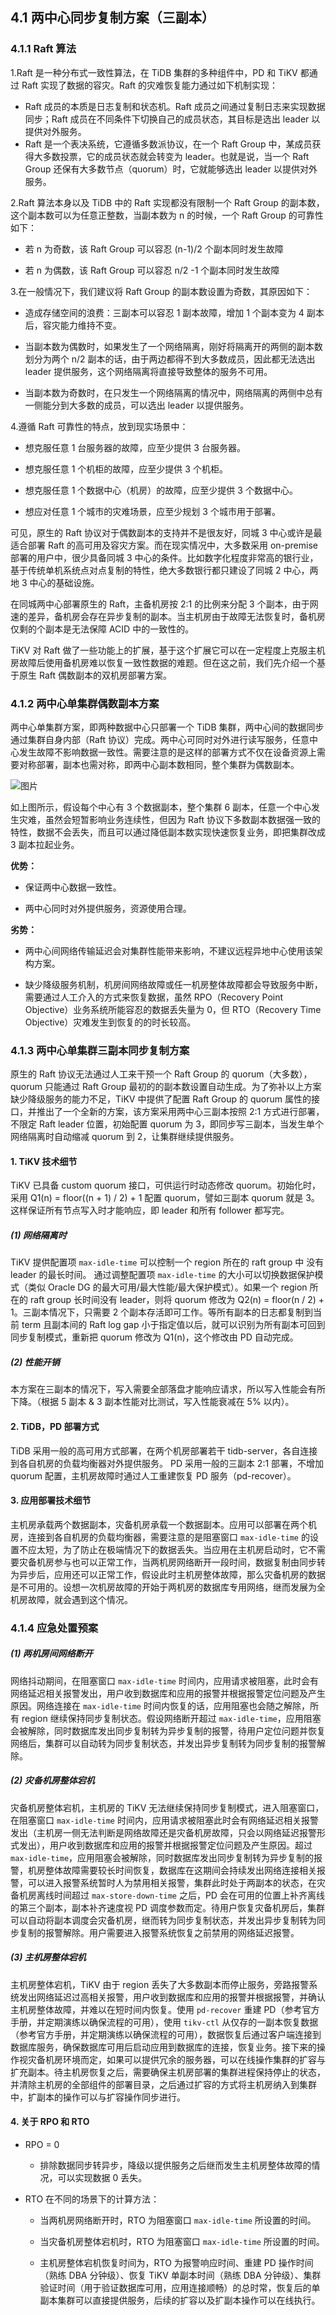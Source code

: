 ##  4.1 两中心同步复制方案（三副本）

### 4.1.1 Raft 算法

1.Raft 是一种分布式一致性算法，在 TiDB 集群的多种组件中，PD 和 TiKV 都通过 Raft 实现了数据的容灾。Raft 的灾难恢复能力通过如下机制实现：

- Raft 成员的本质是日志复制和状态机。Raft 成员之间通过复制日志来实现数据同步；Raft 成员在不同条件下切换自己的成员状态，其目标是选出 leader 以提供对外服务。
- Raft 是一个表决系统，它遵循多数派协议，在一个 Raft Group 中，某成员获得大多数投票，它的成员状态就会转变为 leader。也就是说，当一个 Raft Group 还保有大多数节点（quorum）时，它就能够选出 leader 以提供对外服务。

2.Raft 算法本身以及 TiDB 中的 Raft 实现都没有限制一个 Raft Group 的副本数，这个副本数可以为任意正整数，当副本数为 n 的时候，一个 Raft Group 的可靠性如下：

- 若 n 为奇数，该 Raft Group 可以容忍 (n-1)/2 个副本同时发生故障

- 若 n 为偶数，该 Raft Group 可以容忍 n/2 -1 个副本同时发生故障

3.在一般情况下，我们建议将 Raft Group 的副本数设置为奇数，其原因如下：

- 造成存储空间的浪费：三副本可以容忍 1 副本故障，增加 1 个副本变为 4 副本后，容灾能力维持不变。

- 当副本数为偶数时，如果发生了一个网络隔离，刚好将隔离开的两侧的副本数划分为两个 n/2 副本的话，由于两边都得不到大多数成员，因此都无法选出 leader 提供服务，这个网络隔离将直接导致整体的服务不可用。

- 当副本数为奇数时，在只发生一个网络隔离的情况中，网络隔离的两侧中总有一侧能分到大多数的成员，可以选出 leader 以提供服务。

4.遵循 Raft 可靠性的特点，放到现实场景中：

- 想克服任意 1 台服务器的故障，应至少提供 3 台服务器。

- 想克服任意 1 个机柜的故障，应至少提供 3 个机柜。

- 想克服任意 1 个数据中心（机房）的故障，应至少提供 3 个数据中心。

- 想应对任意 1 个城市的灾难场景，应至少规划 3 个城市用于部署。

可见，原生的 Raft 协议对于偶数副本的支持并不是很友好，同城 3 中心或许是最适合部署 Raft 的高可用及容灾方案。而在现实情况中，大多数采用 on-premise 部署的用户中，很少具备同城 3 中心的条件。比如数字化程度非常高的银行业，基于传统单机系统点对点复制的特性，绝大多数银行都只建设了同城 2 中心，两地 3 中心的基础设施。

在同城两中心部署原生的 Raft，主备机房按 2:1 的比例来分配 3 个副本，由于网速的差异，备机房会存在异步复制的副本。当主机房由于故障无法恢复时，备机房仅剩的个副本是无法保障 ACID 中的一致性的。

TiKV 对 Raft 做了一些功能上的扩展，基于这个扩展它可以在一定程度上克服主机房故障后使用备机房难以恢复一致性数据的难题。但在这之前，我们先介绍一个基于原生 Raft 偶数副本的双机房部署方案。

### 4.1.2 两中心单集群偶数副本方案

两中心单集群方案，即两种数据中心只部署一个 TiDB 集群，两中心间的数据同步通过集群自身内部（Raft 协议）完成。两中心可同时对外进行读写服务，任意中心发生故障不影响数据一致性。需要注意的是这样的部署方式不仅在设备资源上需要对称部署，副本也需对称，即两中心副本数相同，整个集群为偶数副本。

![图片](../../res/session4/chapter4/two-dc-raft/1.png)

如上图所示，假设每个中心有 3 个数据副本，整个集群 6 副本，任意一个中心发生灾难，虽然会短暂影响业务连续性，但因为 Raft 协议下多数副本数据强一致的特性，数据不会丢失，而且可以通过降低副本数实现快速恢复业务，即把集群改成 3 副本拉起业务。

**优势：**

- 保证两中心数据一致性。

- 两中心同时对外提供服务，资源使用合理。

**劣势：**

- 两中心间网络传输延迟会对集群性能带来影响，不建议远程异地中心使用该架构方案。

- 缺少降级服务机制，机房间网络故障或任一机房整体故障都会导致服务中断，需要通过人工介入的方式来恢复数据，虽然 RPO（Recovery Point Objective）业务系统所能容忍的数据丢失量为 0，但 RTO（Recovery Time Objective）灾难发生到恢复的的时长较高。

### 4.1.3 两中心单集群三副本同步复制方案

原生的 Raft 协议无法通过人工来干预一个 Raft Group 的 quorum（大多数），quorum 只能通过 Raft Group 最初的的副本数设置自动生成。为了弥补以上方案缺少降级服务的能力不足，TiKV 中提供了配置 Raft Group 的 quorum 属性的接口，并推出了一个全新的方案，该方案采用两中心三副本按照 2:1 方式进行部署，不限定 Raft leader 位置，初始配置 quorum 为 3，即同步写三副本，当发生单个网络隔离时自动缩减 quorum 到 2，让集群继续提供服务。

#### 1. TiKV 技术细节
TiKV 已具备 custom quorum 接口，可供运行时动态修改 quorum。初始化时，采用 Q1(n) = floor((n + 1) / 2) + 1 配置 quorum，譬如三副本 quorum 就是 3。这样保证所有节点写入时才能响应，即 leader 和所有 follower 都写完。

#####  (1) 网络隔离时

TiKV 提供配置项 `max-idle-time` 可以控制一个 region 所在的 raft group 中 没有 leader 的最长时间。 通过调整配置项 `max-idle-time` 的大小可以切换数据保护模式（类似 Oracle
 DG 的最大可用/最大性能/最大保护模式）。如果一个 region 所在的 raft group 长时间没有 leader，则将 quorum 修改为 Q2(n) = floor(n / 2) + 1。三副本情况下，只需要 2 个副本存活即可工作。等所有副本的日志都复制到当前 term 且副本间的 Raft log gap 小于指定值以后，就可以识别为所有副本可回到同步复制模式，重新把 quorum 修改为 Q1(n)，这个修改由 PD 自动完成。

##### (2) 性能开销

本方案在三副本的情况下，写入需要全部落盘才能响应请求，所以写入性能会有所下降。（根据 5 副本 & 3 副本性能对比测试，写入性能衰减在 5% 以内）。

#### 2. TiDB，PD 部署方式

TiDB 采用一般的高可用方式部署，在两个机房部署若干 tidb-server，各自连接到各自机房的负载均衡器对外提供服务。
PD 采用一般的三副本 2:1 部署，不增加 quorum 配置，主机房故障时通过人工重建恢复 PD 服务（pd-recover）。

#### 3. 应用部署技术细节

主机房承载两个数据副本，灾备机房承载一个数据副本。应用可以部署在两个机房，连接到各自机房的负载均衡器，需要注意的是阻塞窗口 `max-idle-time` 的设置不应太短，为了防止在极端情况下的数据丢失。当应用在主机房启动时，它不需要灾备机房参与也可以正常工作，当两机房网络断开一段时间，数据复制由同步转为异步后，应用还可以正常工作，假设此时主机房整体故障，那么灾备机房的数据是不可用的。设想一次机房故障的开始于两机房的数据库专用网络，继而发展为全机房故障，就会遇到这个情况。

### 4.1.4 应急处置预案

##### (1) 两机房间网络断开

网络抖动期间，在阻塞窗口 `max-idle-time` 时间内，应用请求被阻塞，此时会有网络延迟相关报警发出，用户收到数据库和应用的报警并根据报警定位问题及产生原因。网络连接在 `max-idle-time` 时间内恢复的话，应用阻塞也会随之解除，所有 region 继续保持同步复制状态。假设网络断开超过 `max-idle-time`，应用阻塞会被解除，同时数据库发出同步复制转为异步复制的报警，待用户定位问题并恢复网络后，集群可以自动转为同步复制状态，并发出异步复制转为同步复制的报警解除。

##### (2) 灾备机房整体宕机

灾备机房整体宕机，主机房的 TiKV 无法继续保持同步复制模式，进入阻塞窗口，在阻塞窗口 `max-idle-time` 时间内，应用请求被阻塞此时会有网络延迟相关报警发出（主机房一侧无法判断是网络故障还是灾备机房故障，只会以网络延迟报警形式发出），用户收到数据库和应用的报警并根据报警定位问题及产生原因。超过 `max-idle-time`，应用阻塞会被解除，同时数据库发出同步复制转为异步复制的报警，机房整体故障需要较长时间恢复，数据库在这期间会持续发出网络连接相关报警，可以进入报警系统暂时人为禁用相关报警，集群此时处于两副本的状态，在灾备机房离线时间超过 `max-store-down-time` 之后，PD 会在可用的位置上补齐离线的第三个副本，副本补齐速度视 PD 调度参数而定。待用户恢复灾备机房后，集群可以自动将副本调度会灾备机房，继而转为同步复制状态，并发出异步复制转为同步复制的报警解除。用户需要进入报警系统恢复之前禁用的网络延迟报警。

##### (3) 主机房整体宕机

主机房整体宕机，TiKV 由于 region 丢失了大多数副本而停止服务，旁路报警系统发出网络延迟过高相关报警，用户收到数据库和应用的报警并根据报警，并确认主机房整体故障，并难以在短时间内恢复。使用 `pd-recover` 重建 PD（参考官方手册，并定期演练以确保流程的可用），使用 `tikv-ctl` 从仅存的一副本恢复数据（参考官方手册，并定期演练以确保流程的可用），数据恢复后通过客户端连接到数据库服务，确保数据库可用后启动应用到数据库的连接，恢复业务。接下来的操作视灾备机房环境而定，如果可以提供冗余的服务器，可以在线操作集群的扩容与扩充副本。待主机房恢复之后，需要确保主机房部署的集群进程保持停止的状态，并清除主机房的全部组件的部署目录，之后通过扩容的方式将主机房纳入到集群中，扩副本的操作可以与扩容操作同步进行。

#### 4. 关于 RPO 和 RTO

- RPO = 0

   - 排除数据同步转异步，降级以提供服务之后继而发生主机房整体故障的情况，可以实现数据 0 丢失。

- RTO 在不同的场景下的计算方法：

    - 当两机房网络断开时，RTO 为阻塞窗口 `max-idle-time` 所设置的时间。

    - 当灾备机房整体宕机时，RTO 为阻塞窗口 `max-idle-time` 所设置的时间。

    - 主机房整体宕机恢复时间为，RTO 为报警响应时间、重建 PD 操作时间（熟练 DBA 分钟级）、恢复 TiKV 单副本时间（熟练 DBA 分钟级）、集群验证时间（用于验证数据库可用，应用连接顺畅）的总时常，恢复后的单副本集群可以直接提供服务，后续的扩容以及扩副本操作可以在线执行。
